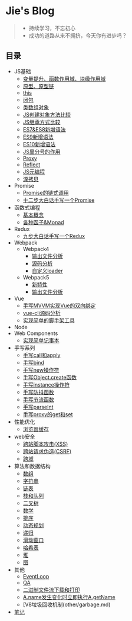 # Jie's Blog
> * 持续学习，不忘初心
> * 成功的道路从来不拥挤，今天你有进步吗？

## 目录
* JS基础
  * [变量提升、函数作用域、块级作用域](grammar/base.md)
  * [原型、原型链](grammar/prototype.md)
  * [this](grammar/this.md)
  * [闭包](grammar/closuer.md)
  * [类数组对象](grammar/arryObject.md)
  * [JS创建对象方法比较](grammar/createObject.md)
  * [JS继承方式比较](grammar/inherit.md)
  * [ES7&ES8新增语法](grammar/es7es8.md)
  * [ES9新增语法](grammar/es9.md)
  * [ES10新增语法](grammar/es10.md)
  * [JS里分号的作用](grammar/semicolon.md)
  * [Proxy](grammar/proxy.md)
  * [Reflect](grammar/reflect.md)
  * [JS元编程](grammar/metaProgramming.md)
  * [深拷贝](grammar/deepCopy.md)
* Promise
  * [Promise的链式调用](promise/promise-call-chaining/promise.md)
  * [十二步大白话手写一个Promise](promise/handwrite-promise/promise.md)
* 函数式编程
    * [基本概念](functional-programming/base.md)
    * [各种函子&Monad](functional-programming/functor.md)
* Redux
    * [九步大白话手写一个Redux](redux/redux.md)
* Webpack
  * Webpack4
    * [输出文件分析](webpack/webpack4/output-file-analysis.md)
    * [源码分析](webpack/webpack4/webpack-code-analysis.md)
    * [自定义loader](webpack/webpack4/custom-loader.md)
  * Webpack5
    * [新特性](webpack/webpack5/new-features.md)
    * [输出文件分析](webpack/webpack5/output-file-analysis.md)
* Vue
  * [手写MVVM实现Vue的双向绑定](vue/mvvm-hand-writing.md)
  * [vue-cli源码分析](vue/my-vue-cli/vue-cli.md)
  * [实现简单的脚手架工具](vue/simple-cli/simple-cli.md)
* Node
* Web Components
  * [实现简单记事本](web-components/web-components.md)
* 手写系列
  * [手写call和apply](handwriting/call.md)
  * [手写bind](handwriting/bind.md)
  * [手写new操作符](handwriting/new.md)
  * [手写Object.create函数](handwriting/create.md)
  * [手写instance操作符](handwriting/instance.md)
  * [手写防抖函数](handwriting/debounce.md)
  * [手写节流函数](handwriting/throttle.md)
  * [手写parseInt](handwriting/parseInt.md)
  * [手写proxy的get和set](handwriting/proxy.md)
* 性能优化
  * [浏览器缓存](performance-optimization/browserCache.md)
* web安全
  * [跨站脚本攻击(XSS)](security/xss.md)
  * [跨站请求伪造(CSRF)](security/csrf.md)
  * [跨域](security/cross-domain.md)
* 算法和数据结构
  * [数组](algorithm/array/README.md)
  * [字符串](algorithm/string/README.md)
  * [链表](algorithm/linked-list/README.md)
  * [栈和队列](algorithm/stack/README.md)
  * [二叉树](algorithm/tree/README.md)
  * [数学](algorithm/math/README.md)
  * [排序](algorithm/sort/README.md)
  * [动态规划](algorithm/dynamic-programming/README.md)
  * [递归](algorithm/recursive/README.md)
  * [滑动窗口](algorithm/slideWindow/README.md)
  * [哈希表](algorithm/hash/README.md)
  * [堆](algorithm/heap/README.md)
  * [图](algorithm/matrix/README.md)
* 其他
  * [EventLoop](other/eventloop.md)
  * [QA](qa/qa.md)
  * [二进制文件流下载和打印](other/export&download.md)
  * [A.name发⽣变化时⽴即执⾏A.getName](other/getName.md)
  * [V8垃圾回收机制(other/garbage.md)
* [笔记](note/note.md)
